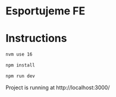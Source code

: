 # Esportujeme FE

# Instructions

```bash
nvm use 16
```

```bash
npm install
```

```bash
npm run dev
```
Project is running at http://localhost:3000/